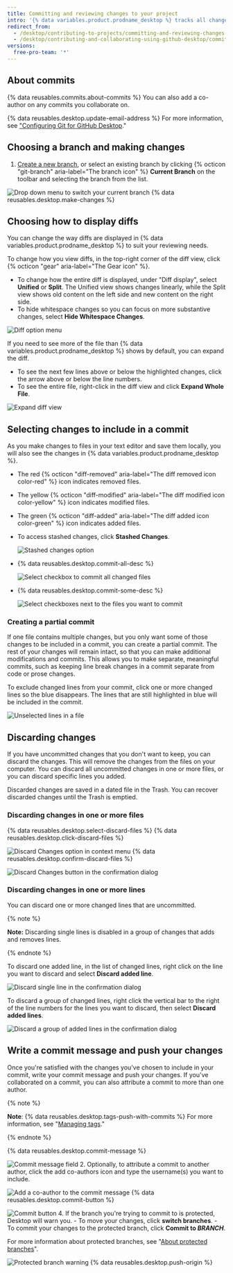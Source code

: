 ```yaml
---
title: Committing and reviewing changes to your project
intro: '{% data variables.product.prodname_desktop %} tracks all changes to all files as you edit them. You can decide how to group the changes to create meaningful commits.'
redirect_from:
  - /desktop/contributing-to-projects/committing-and-reviewing-changes-to-your-project
  - /desktop/contributing-and-collaborating-using-github-desktop/committing-and-reviewing-changes-to-your-project
versions:
  free-pro-team: '*'
---
```

## About commits

{% data reusables.commits.about-commits %} You can also add a co-author on any commits you collaborate on.

{% data reusables.desktop.update-email-address %} For more information, see ["Configuring Git for GitHub Desktop](/desktop/getting-started-with-github-desktop/configuring-git-for-github-desktop)."

## Choosing a branch and making changes

1. [Create a new branch](/desktop/guides/contributing-to-projects/managing-branches), or select an existing branch by clicking {% octicon "git-branch" aria-label="The branch icon" %} **Current Branch** on the toolbar and selecting the branch from the list.

  ![Drop down menu to switch your current branch](/assets/images/help/desktop/select-branch-from-dropdown.png)
{% data reusables.desktop.make-changes %}

## Choosing how to display diffs

You can change the way diffs are displayed in {% data variables.product.prodname_desktop %} to suit your reviewing needs.

To change how you view diffs, in the top-right corner of the diff view, click {% octicon "gear" aria-label="The Gear icon" %}.
- To change how the entire diff is displayed, under "Diff display", select  **Unified** or **Split**. The Unified view shows changes linearly, while the Split view shows old content on the left side and new content on the right side.
- To hide whitespace changes so you can focus on more substantive changes, select **Hide Whitespace Changes**.

![Diff option menu](/assets/images/help/desktop/diff-selection.png)

If you need to see more of the file than {% data variables.product.prodname_desktop %} shows by default, you can expand the diff. 
- To see the next few lines above or below the highlighted changes, click the arrow above or below the line numbers. 
- To see the entire file, right-click in the diff view and click **Expand Whole File**.

![Expand diff view](/assets/images/help/desktop/expand-diff-view.png)

## Selecting changes to include in a commit

As you make changes to files in your text editor and save them locally, you will also see the changes in {% data variables.product.prodname_desktop %}.

* The red {% octicon "diff-removed" aria-label="The diff removed icon color-red" %} icon indicates removed files.
* The yellow {% octicon "diff-modified" aria-label="The diff modified icon color-yellow" %} icon indicates modified files.
* The green {% octicon "diff-added" aria-label="The diff added icon color-green" %} icon indicates added files.
* To access stashed changes, click **Stashed Changes**.

  ![Stashed changes option](/assets/images/help/desktop/stashed-changes.png)
* {% data reusables.desktop.commit-all-desc %}

  ![Select checkbox to commit all changed files](/assets/images/help/desktop/commit-all.png)
* {% data reusables.desktop.commit-some-desc %}

  ![Select checkboxes next to the files you want to commit](/assets/images/help/desktop/commit-some.png)

### Creating a partial commit

If one file contains multiple changes, but you only want some of those changes to be included in a commit, you can create a partial commit. The rest of your changes will remain intact, so that you can make additional modifications and commits. This allows you to make separate, meaningful commits, such as keeping line break changes in a commit separate from code or prose changes.

To exclude changed lines from your commit, click one or more changed lines so the blue disappears. The lines that are still highlighted in blue will be included in the commit.

  ![Unselected lines in a file](/assets/images/help/desktop/partial-commit.png)

## Discarding changes
If you have uncommitted changes that you don't want to keep, you can discard the changes. This will remove the changes from the files on your computer. You can discard all uncommitted changes in one or more files, or you can discard specific lines you added.

Discarded changes are saved in a dated file in the Trash. You can recover discarded changes until the Trash is emptied.

### Discarding changes in one or more files

{% data reusables.desktop.select-discard-files %}
{% data reusables.desktop.click-discard-files %}

  ![Discard Changes option in context menu](/assets/images/help/desktop/discard-changes-mac.png)
{% data reusables.desktop.confirm-discard-files %}

  ![Discard Changes button in the confirmation dialog](/assets/images/help/desktop/discard-changes-confirm-mac.png)

### Discarding changes in one or more lines
You can discard one or more changed lines that are uncommitted.

{% note %}

**Note:** Discarding single lines is disabled in a group of changes that adds and removes lines.

{% endnote %}

To discard one added line, in the list of changed lines, right click on the line you want to discard and select **Discard added line**.

  ![Discard single line in the confirmation dialog](/assets/images/help/desktop/discard-single-line.png)

To discard a group of changed lines, right click the vertical bar to the right of the line numbers for the lines you want to discard, then select **Discard added lines**.

  ![Discard a group of added lines in the confirmation dialog](/assets/images/help/desktop/discard-multiple-lines.png)


## Write a commit message and push your changes

Once you're satisfied with the changes you've chosen to include in your commit, write your commit message and push your changes. If you've collaborated on a commit, you can also attribute a commit to more than one author.

{% note %}

**Note**: {% data reusables.desktop.tags-push-with-commits %} For more information, see "[Managing tags](/desktop/contributing-to-projects/managing-tags)."

{% endnote %}

{% data reusables.desktop.commit-message %}

  ![Commit message field](/assets/images/help/desktop/commit-message.png)
2. Optionally, to attribute a commit to another author, click the add co-authors icon and type the username(s) you want to include.

  ![Add a co-author to the commit message](/assets/images/help/desktop/add-co-author-commit.png)
{% data reusables.desktop.commit-button %}

  ![Commit button](/assets/images/help/desktop/commit-button.png)
4. If the branch you're trying to commit to is protected, Desktop will warn you.
    - To move your changes, click **switch branches**.
    - To commit your changes to the protected branch, click **Commit to _BRANCH_**.

  For more information about protected branches, see "[About protected branches](/github/administering-a-repository/about-protected-branches)".

  ![Protected branch warning](/assets/images/help/desktop/protected-branch-warning.png)
{% data reusables.desktop.push-origin %}
